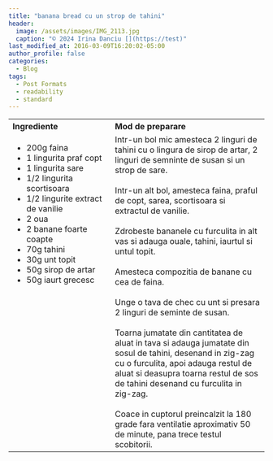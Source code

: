 ```yaml
---
title: "banana bread cu un strop de tahini"
header:
  image: /assets/images/IMG_2113.jpg
  caption: "© 2024 Irina Danciu [](https://test)"
last_modified_at: 2016-03-09T16:20:02-05:00
author_profile: false
categories:
  - Blog
tags:
  - Post Formats
  - readability
  - standard
---
```

<table style="width: 100%; border-collapse: collapse;">
  <tr>
    <th style="text-align: left;width: 40%;vertical-align: top;">Ingrediente</th>
    <th style="text-align: left;width: 60%;vertical-align: top;">Mod de preparare</th>
  </tr>
  <tr>
    <td style="text-align: left;width: 40%;vertical-align: top;">
      <ul>
        <li>200g faina</li>
        <li>1 lingurita praf copt</li>
        <li>1 lingurita sare</li>
        <li>1/2 lingurita scortisoara</li>
        <li>1/2 lingurite extract de vanilie</li>
        <li>2 oua</li>
        <li>2 banane foarte coapte</li>
        <li>70g tahini</li>
        <li>30g unt topit</li>
        <li>50g sirop de artar</li>
        <li>50g iaurt grecesc</li>
      </ul>
    </td>
    <td style="text-align: left;width: 60%;vertical-align: top;">
      Intr-un bol mic amesteca 2 linguri de tahini cu o lingura de sirop de artar, 2 linguri de semninte de susan si un strop de sare. <br><br>
      Intr-un alt bol, amesteca faina, praful de copt, sarea, scortisoara si extractul de vanilie. <br><br>
      Zdrobeste bananele cu furculita in alt vas si adauga ouale, tahini, iaurtul si untul topit. <br><br>
      Amesteca compozitia de banane cu cea de faina. <br><br>
      Unge o tava de chec cu unt si presara 2 linguri de seminte de susan. <br><br>
      Toarna jumatate din cantitatea de aluat in tava si adauga jumatate din sosul de tahini, desenand in zig-zag cu o furculita, apoi adauga restul de aluat si deasupra toarna restul de sos de tahini desenand cu furculita in zig-zag. <br><br>
      Coace in cuptorul preincalzit la 180 grade fara ventilatie aproximativ 50 de minute, pana trece testul scobitorii.
    </td>
  </tr>
</table>


